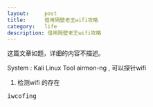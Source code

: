 ```yaml
---
layout:     post
title:      借用隔壁老王wifi攻略
category:   life
description: 借用隔壁老王wifi攻略
---
```

这篇文章如题，详细的内容不描述。

System : Kali Linux
Tool airmon-ng , 可以探针wifi

1. 检测wifi 的存在
<pre class="prettyprint">
iwcofing
</pre>
